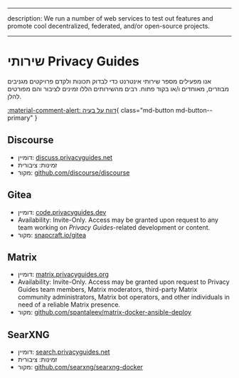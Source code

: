 - - -
description: We run a number of web services to test out features and promote cool decentralized, federated, and/or open-source projects.
- - -

# שירותי Privacy Guides

אנו מפעילים מספר שירותי אינטרנט כדי לבדוק תכונות ולקדם פרויקטים מגניבים מבוזרים, מאוחדים ו/או בקוד פתוח. רבים מהשירותים הללו זמינים לציבור והם מפורטים להלן.

[:material-comment-alert: דווח על בעיה](https://discuss.privacyguides.net/c/services/2){ class="md-button md-button--primary" }

## Discourse

- דומיין: [discuss.privacyguides.net](https://discuss.privacyguides.net)
- זמינות: ציבורית
- מקור: [github.com/discourse/discourse](https://github.com/discourse/discourse)

## Gitea

- דומיין: [code.privacyguides.dev](https://code.privacyguides.dev)
- Availability: Invite-Only. Access may be granted upon request to any team working on *Privacy Guides*-related development or content.
- מקור: [snapcraft.io/gitea](https://snapcraft.io/gitea)

## Matrix

- דומיין: [matrix.privacyguides.org](https://matrix.privacyguides.org)
- Availability: Invite-Only. Access may be granted upon request to Privacy Guides team members, Matrix moderators, third-party Matrix community administrators, Matrix bot operators, and other individuals in need of a reliable Matrix presence.
- מקור: [github.com/spantaleev/matrix-docker-ansible-deploy](https://github.com/spantaleev/matrix-docker-ansible-deploy)

## SearXNG

- דומיין: [search.privacyguides.net](https://search.privacyguides.net)
- זמינות: ציבורית
- מקור: [github.com/searxng/searxng-docker](https://github.com/searxng/searxng-docker)
